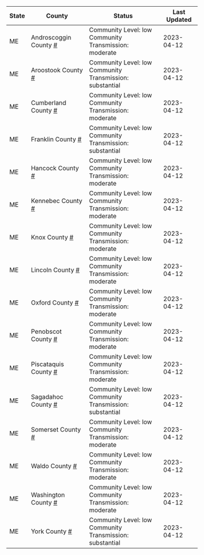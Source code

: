 State | County | Status | Last Updated
--- | --- | --- | --- 
ME | Androscoggin County <a href="#androscoggin_county">#</a> | <a name="androscoggin_county"></a>Community Level: low<br/>Community Transmission: moderate | 2023-04-12
ME | Aroostook County <a href="#aroostook_county">#</a> | <a name="aroostook_county"></a>Community Level: low<br/>Community Transmission: substantial | 2023-04-12
ME | Cumberland County <a href="#cumberland_county">#</a> | <a name="cumberland_county"></a>Community Level: low<br/>Community Transmission: moderate | 2023-04-12
ME | Franklin County <a href="#franklin_county">#</a> | <a name="franklin_county"></a>Community Level: low<br/>Community Transmission: substantial | 2023-04-12
ME | Hancock County <a href="#hancock_county">#</a> | <a name="hancock_county"></a>Community Level: low<br/>Community Transmission: moderate | 2023-04-12
ME | Kennebec County <a href="#kennebec_county">#</a> | <a name="kennebec_county"></a>Community Level: low<br/>Community Transmission: moderate | 2023-04-12
ME | Knox County <a href="#knox_county">#</a> | <a name="knox_county"></a>Community Level: low<br/>Community Transmission: moderate | 2023-04-12
ME | Lincoln County <a href="#lincoln_county">#</a> | <a name="lincoln_county"></a>Community Level: low<br/>Community Transmission: moderate | 2023-04-12
ME | Oxford County <a href="#oxford_county">#</a> | <a name="oxford_county"></a>Community Level: low<br/>Community Transmission: moderate | 2023-04-12
ME | Penobscot County <a href="#penobscot_county">#</a> | <a name="penobscot_county"></a>Community Level: low<br/>Community Transmission: moderate | 2023-04-12
ME | Piscataquis County <a href="#piscataquis_county">#</a> | <a name="piscataquis_county"></a>Community Level: low<br/>Community Transmission: moderate | 2023-04-12
ME | Sagadahoc County <a href="#sagadahoc_county">#</a> | <a name="sagadahoc_county"></a>Community Level: low<br/>Community Transmission: substantial | 2023-04-12
ME | Somerset County <a href="#somerset_county">#</a> | <a name="somerset_county"></a>Community Level: low<br/>Community Transmission: moderate | 2023-04-12
ME | Waldo County <a href="#waldo_county">#</a> | <a name="waldo_county"></a>Community Level: low<br/>Community Transmission: moderate | 2023-04-12
ME | Washington County <a href="#washington_county">#</a> | <a name="washington_county"></a>Community Level: low<br/>Community Transmission: moderate | 2023-04-12
ME | York County <a href="#york_county">#</a> | <a name="york_county"></a>Community Level: low<br/>Community Transmission: substantial | 2023-04-12
